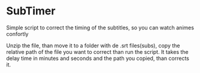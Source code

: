 # SubTimer
Simple script to correct the timing of the subtitles, so you can watch animes confortly

Unzip the file, than move it to a folder with de .srt files(subs), copy the relative path of the file you want to correct than run the script. It takes the delay time in minutes and seconds and the path you copied, than corrects it.
